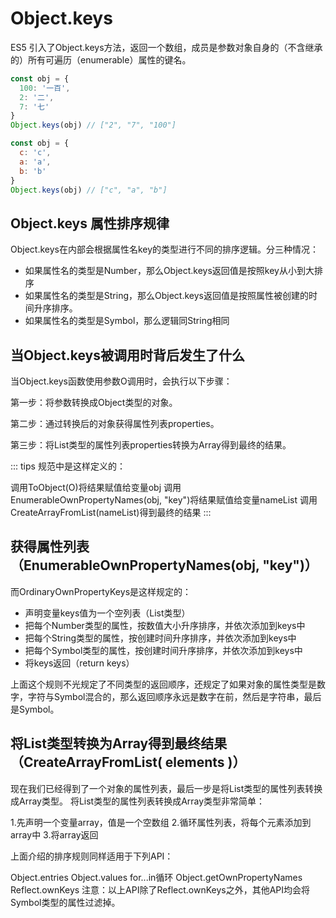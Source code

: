 # Object.keys
ES5 引入了Object.keys方法，返回一个数组，成员是参数对象自身的（不含继承的）所有可遍历（enumerable）属性的键名。

```js
const obj = {
  100: '一百',
  2: '二',
  7: '七'
}
Object.keys(obj) // ["2", "7", "100"]

const obj = {
  c: 'c',
  a: 'a',
  b: 'b'
}
Object.keys(obj) // ["c", "a", "b"]

```

## Object.keys 属性排序规律

Object.keys在内部会根据属性名key的类型进行不同的排序逻辑。分三种情况：
- 如果属性名的类型是Number，那么Object.keys返回值是按照key从小到大排序
- 如果属性名的类型是String，那么Object.keys返回值是按照属性被创建的时间升序排序。
- 如果属性名的类型是Symbol，那么逻辑同String相同

## 当Object.keys被调用时背后发生了什么

当Object.keys函数使用参数O调用时，会执行以下步骤：

第一步：将参数转换成Object类型的对象。

第二步：通过转换后的对象获得属性列表properties。

第三步：将List类型的属性列表properties转换为Array得到最终的结果。

::: tips
规范中是这样定义的：

调用ToObject(O)将结果赋值给变量obj
调用EnumerableOwnPropertyNames(obj, "key")将结果赋值给变量nameList
调用CreateArrayFromList(nameList)得到最终的结果
:::

## 获得属性列表（EnumerableOwnPropertyNames(obj, "key")）
而OrdinaryOwnPropertyKeys是这样规定的：

- 声明变量keys值为一个空列表（List类型）
- 把每个Number类型的属性，按数值大小升序排序，并依次添加到keys中
- 把每个String类型的属性，按创建时间升序排序，并依次添加到keys中
- 把每个Symbol类型的属性，按创建时间升序排序，并依次添加到keys中
- 将keys返回（return keys）

上面这个规则不光规定了不同类型的返回顺序，还规定了如果对象的属性类型是数字，字符与Symbol混合的，那么返回顺序永远是数字在前，然后是字符串，最后是Symbol。



## 将List类型转换为Array得到最终结果（CreateArrayFromList( elements )）


现在我们已经得到了一个对象的属性列表，最后一步是将List类型的属性列表转换成Array类型。
将List类型的属性列表转换成Array类型非常简单：

1.先声明一个变量array，值是一个空数组
2.循环属性列表，将每个元素添加到array中
3.将array返回


上面介绍的排序规则同样适用于下列API：

Object.entries
Object.values
for...in循环
Object.getOwnPropertyNames
Reflect.ownKeys
注意：以上API除了Reflect.ownKeys之外，其他API均会将Symbol类型的属性过滤掉。
